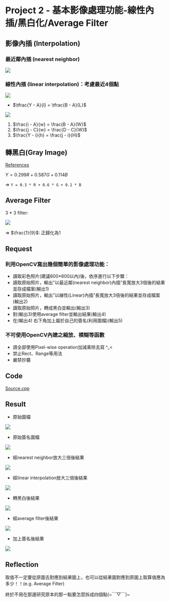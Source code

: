 # Project 2 - 基本影像處理功能-線性內插/黑白化/Average Filter

## 影像內插 (Interpolation)

### 最近鄰內插 (nearest neighbor)
![](https://1.bp.blogspot.com/-Fkf3JtsLFJ4/WgLV4PrG8PI/AAAAAAAABz8/yEglVQ3S2qQRzx-q5AKjGDmVkzFLZqEBACLcBGAs/s640/Nearest1.png)
### 線性內插 (linear interpolation)：考慮最近4個點

![](https://i.imgur.com/qFL4x32.png)

* $\tfrac{Y - A}{l} = \tfrac{B - A}{L}$

![](https://i.imgur.com/gp3zqBB.png)

1. $\frac{i - A}{w} = \frac{B - A}{W}$
2. $\frac{j -  C}{w} = \frac{D - C}{W}$
3. $\frac{Y - i}{h} = \frac{j - i}{H}$

## 轉黑白(Gray Image)

[References](https://en.wikipedia.org/wiki/Grayscale)

$Y = 0.299R + 0.587G + 0.114B$

=>  `Y = 0.3 * R + 0.6 * G + 0.1 * B`

## Average Filter 

3 * 3 filter: 

![](https://i.imgur.com/IAVS20C.png)

=> $\frac{1}{9}$: 正歸化為1

## Request

### 利用OpenCV寫出幾個簡單的影像處理功能：

* 讀取彩色照片(建議600*600以內)後，依序進行以下步驟：
* 讀取原始照片，輸出”以最近鄰(nearest neighbor)內插”長寬放大3倍後的結果並存成檔案(輸出1)
* 讀取原始照片，輸出”以線性(Linear)內插”長寬放大3倍後的結果並存成檔案(輸出2)
* 讀取原始照片，轉成黑白並輸出(輸出3)
* 對(輸出3)使用average filter並輸出結果(輸出4)
* 在(輸出4) 右下角加上屬於自己的簽名(利用圖檔)(輸出5)

### **不可**使用OpenCV內建之縮放、模糊等函數

* 請全部使用Pixel-wise operation加減乘除去寫 ^_<
* 禁止Rect、Range等用法
* 嚴禁抄襲

## Code 

[Source.cpp](https://github.com/w0110/Digital-Image-Processing/blob/master/Project2/Project2/Source.cpp)

## Result
* 原始圖檔

![](x64/Debug/me.png)

* 原始簽名圖檔

![](x64/Debug/signature.png)

* 經nearest neighbor放大三倍後結果

![](x64/Debug/nearestNeighbor.jpg)

* 經linear interpolation放大三倍後結果

![](x64/Debug/linearInterpolation.jpg)

* 轉黑白後結果

![](x64/Debug/gray.jpg)

* 經average filter後結果

![](x64/Debug/average%20filter.jpg)

* 加上簽名後結果

![](x64/Debug/add%20my%20signature.jpg)

## Reflection

取值不一定要從原圖去對應到結果圖上，也可以從結果圖對應到原圖上取算值應為多少！！(e.g. Average Filter)

終於不用在那邊研究原本的那一點要怎麼拆成四個點(\~￣▽￣)\~
